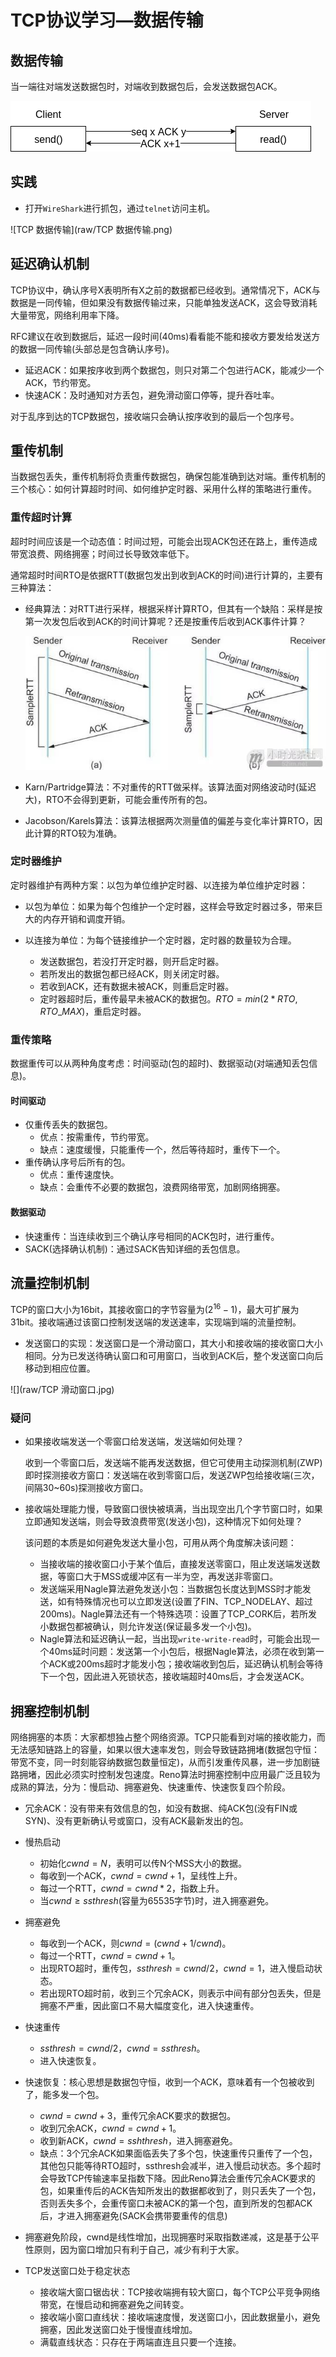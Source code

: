 # TCP协议学习—数据传输

## 数据传输

当一端往对端发送数据包时，对端收到数据包后，会发送数据包ACK。

![](raw/数据传输.png)

## 实践

- 打开`WireShark`进行抓包，通过`telnet`访问主机。

![TCP 数据传输](raw/TCP 数据传输.png)

## 延迟确认机制

TCP协议中，确认序号X表明所有X之前的数据都已经收到。通常情况下，ACK与数据是一同传输，但如果没有数据传输过来，只能单独发送ACK，这会导致消耗大量带宽，网络利用率下降。

RFC建议在收到数据后，延迟一段时间(40ms)看看能不能和接收方要发给发送方的数据一同传输(头部总是包含确认序号)。

- 延迟ACK：如果按序收到两个数据包，则只对第二个包进行ACK，能减少一个ACK，节约带宽。
- 快速ACK：及时通知对方丢包，避免滑动窗口停等，提升吞吐率。

对于乱序到达的TCP数据包，接收端只会确认按序收到的最后一个包序号。

## 重传机制

当数据包丢失，重传机制将负责重传数据包，确保包能准确到达对端。重传机制的三个核心：如何计算超时时间、如何维护定时器、采用什么样的策略进行重传。

### 重传超时计算

超时时间应该是一个动态值：时间过短，可能会出现ACK包还在路上，重传造成带宽浪费、网络拥塞；时间过长导致效率低下。

通常超时时间RTO是依据RTT(数据包发出到收到ACK的时间)进行计算的，主要有三种算法：

- 经典算法：对RTT进行采样，根据采样计算RTO，但其有一个缺陷：采样是按第一次发包后收到ACK的时间计算呢？还是按重传后收到ACK事件计算？

  ![](raw/经典算法-RTTO.jpg)
  
- Karn/Partridge算法：不对重传的RTT做采样。该算法面对网络波动时(延迟大)，RTO不会得到更新，可能会重传所有的包。

- Jacobson/Karels算法：该算法根据两次测量值的偏差与变化率计算RTO，因此计算的RTO较为准确。

### 定时器维护

定时器维护有两种方案：以包为单位维护定时器、以连接为单位维护定时器：

- 以包为单位：如果为每个包维护一个定时器，这样会导致定时器过多，带来巨大的内存开销和调度开销。

- 以连接为单位：为每个链接维护一个定时器，定时器的数量较为合理。

  - 发送数据包，若没打开定时器，则开启定时器。
  - 若所发出的数据包都已经ACK，则关闭定时器。
  - 若收到ACK，还有数据未被ACK，则重启定时器。
  - 定时器超时后，重传最早未被ACK的数据包。$RTO=min(2*RTO,RTO\_MAX)$，重启定时器。
  

### 重传策略

数据重传可以从两种角度考虑：时间驱动(包的超时)、数据驱动(对端通知丢包信息)。

#### 时间驱动

- 仅重传丢失的数据包。
  - 优点：按需重传，节约带宽。
  - 缺点：速度缓慢，只能重传一个，然后等待超时，重传下一个。
- 重传确认序号后所有的包。
  - 优点：重传速度快。
  - 缺点：会重传不必要的数据包，浪费网络带宽，加剧网络拥塞。

#### 数据驱动

- 快速重传：当连续收到三个确认序号相同的ACK包时，进行重传。
- SACK(选择确认机制)：通过SACK告知详细的丢包信息。

## 流量控制机制

TCP的窗口大小为16bit，其接收窗口的字节容量为$(2^{16}-1)$，最大可扩展为31bit。接收端通过该窗口控制发送端的发送速率，实现端到端的流量控制。

- 发送窗口的实现：发送窗口是一个滑动窗口，其大小和接收端的接收窗口大小相同。分为已发送待确认窗口和可用窗口，当收到ACK后，整个发送窗口向后移动到相应位置。

![](raw/TCP 滑动窗口.jpg)

### 疑问

- 如果接收端发送一个零窗口给发送端，发送端如何处理？

  收到一个零窗口后，发送端不能再发送数据，但它可使用主动探测机制(ZWP)即时探测接收方窗口：发送端在收到零窗口后，发送ZWP包给接收端(三次，间隔30~60s)探测接收方窗口。

- 接收端处理能力慢，导致窗口很快被填满，当出现空出几个字节窗口时，如果立即通知发送端，则会导致浪费带宽(发送小包)，这种情况下如何处理？

  该问题的本质是如何避免发送大量小包，可用从两个角度解决该问题：
  
  - 当接收端的接收窗口小于某个值后，直接发送零窗口，阻止发送端发送数据，等窗口大于MSS或缓冲区有一半为空，再发送非零窗口。
  - 发送端采用Nagle算法避免发送小包：当数据包长度达到MSS时才能发送，如有特殊情况也可以立即发送(设置了FIN、TCP_NODELAY、超过200ms)。Nagle算法还有一个特殊选项：设置了TCP_CORK后，若所发小数据包都被确认，则允许发送(保证最多发一个小包)。
  - Nagle算法和延迟确认一起，当出现`write-write-read`时，可能会出现一个40ms延时问题：发送第一个小包后，根据Nagle算法，必须在收到第一个ACK或200ms超时才能发小包；接收端收到包后，延迟确认机制会等待下一个包，因此进入死锁状态，接收端超时40ms后，才会发送ACK。

## 拥塞控制机制

网络拥塞的本质：大家都想独占整个网络资源。TCP只能看到对端的接收能力，而无法感知链路上的容量，如果以很大速率发包，则会导致链路拥堵(数据包守恒：带宽不变，同一时刻能容纳数据包数量恒定)，从而引发重传风暴，进一步加剧链路拥堵，因此必须实时控制发包速度。Reno算法时拥塞控制中应用最广泛且较为成熟的算法，分为：慢启动、拥塞避免、快速重传、快速恢复四个阶段。

- 冗余ACK：没有带来有效信息的包，如没有数据、纯ACK包(没有FIN或SYN)、没有更新确认号或窗口，没有ACK最新发出的包。
- 慢热启动
  - 初始化$cwnd=N$，表明可以传N个MSS大小的数据。
  - 每收到一个ACK，$cwnd=cwnd+1$，呈线性上升。
  - 每过一个RTT，$cwnd=cwnd*2$，指数上升。
  - 当$cwnd \geq ssthresh$(容量为65535字节)时，进入拥塞避免。
- 拥塞避免
  - 每收到一个ACK，则$cwnd=(cwnd+1/cwnd)$。
  - 每过一个RTT，$cwnd=cwnd+1$。
  - 出现RTO超时，重传包，$ssthresh=cwnd/2，cwnd=1$，进入慢启动状态。
  - 若出现RTO超时前，收到三个冗余ACK，则表示中间有部分包丢失，但是拥塞不严重，因此窗口不易大幅度变化，进入快速重传。
- 快速重传
  - $ssthresh=cwnd/2，cwnd=ssthresh$。
  - 进入快速恢复。
- 快速恢复：核心思想是数据包守恒，收到一个ACK，意味着有一个包被收到了，能多发一个包。
  - $cwnd=cwnd+3$，重传冗余ACK要求的数据包。
  - 收到冗余ACK，$cwnd=cwnd+1$。
  - 收到新ACK，$cwnd=sshthresh$，进入拥塞避免。
  - 缺点：3个冗余ACK如果面临丢失了多个包，快速重传只重传了一个包，其他包只能等待RTO超时，ssthresh会减半，进入慢启动状态。多个超时会导致TCP传输速率呈指数下降。因此Reno算法会重传冗余ACK要求的包，如果重传后的ACK告知所发出的数据都收到了，则只丢失了一个包，否则丢失多个，会重传窗口未被ACK的第一个包，直到所发的包都ACK后，才进入拥塞避免(SACK会携带要重传的信息)
- 拥塞避免阶段，cwnd是线性增加，出现拥塞时采取指数递减，这是基于公平性原则，因为窗口增加只有利于自己，减少有利于大家。

- TCP发送窗口处于稳定状态
  - 接收端大窗口锯齿状：TCP接收端拥有较大窗口，每个TCP公平竞争网络带宽，在慢启动和拥塞避免之间转变。
  - 接收端小窗口直线状：接收端速度慢，发送窗口小，因此数据量小，避免拥塞，因此发送窗口处于慢慢直线增加。
  - 满载直线状态：只存在于两端直连且只要一个连接。